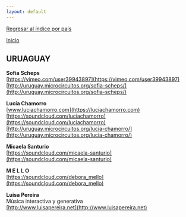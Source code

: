 ```yaml
---
layout: default
---
```


[Regresar al índice por país](./basededatos.html)  

[Inicio](./)  



## URUAGUAY  

__Sofia Scheps__  
[https://vimeo.com/user39943897](https://vimeo.com/user39943897)  
[http://uruguay.microcircuitos.org/sofia-scheps/](http://uruguay.microcircuitos.org/sofia-scheps/)  

__Lucía Chamorro__  
[www.luciachamorro.com](https://luciachamorro.com)  
[https://soundcloud.com/luciachamorro](https://soundcloud.com/luciachamorro)  
[http://uruguay.microcircuitos.org/lucia-chamorro/](http://uruguay.microcircuitos.org/lucia-chamorro/)  

__Micaela Santurio__  
[https://soundcloud.com/micaela-santurio](https://soundcloud.com/micaela-santurio)  

__M E L L O__  
[https://soundcloud.com/debora_mello](https://soundcloud.com/debora_mello)  

__Luisa Pereira__    
Música interactiva y generativa  
[http://www.luisapereira.net](http://www.luisapereira.net)  
